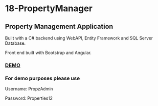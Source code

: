 # 18-PropertyManager 
## Property Management Application 

Built with a C# backend using WebAPI, Entity Framework and SQL Server Database. 

Front end built with Bootstrap and Angular.  

### [DEMO](http://propzweb.azurewebsites.net)

### For demo purposes please use


Username: PropzAdmin

Password: Properties12
